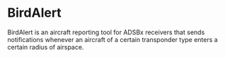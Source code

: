 # BirdAlert
BirdAlert is an aircraft reporting tool for ADSBx receivers that sends notifications whenever an aircraft of a certain transponder type enters a certain radius of airspace.
